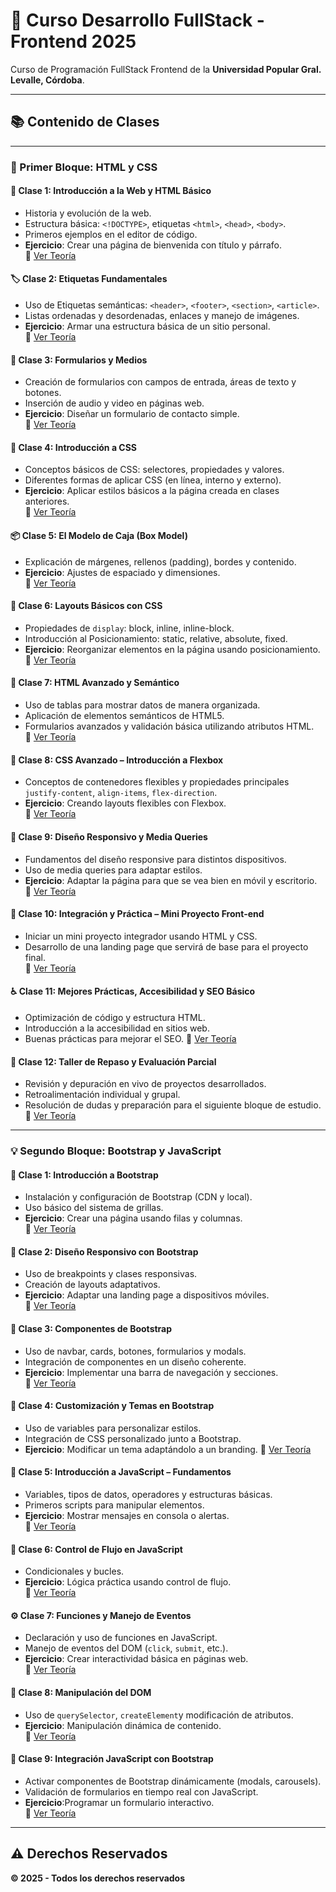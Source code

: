 # 🚀 Curso Desarrollo FullStack - Frontend 2025

Curso de Programación FullStack Frontend de la **Universidad Popular Gral. Levalle, Córdoba**.

---

## 📚 Contenido de Clases

---

### 🧱 Primer Bloque: HTML y CSS

#### 📘 Clase 1: Introducción a la Web y HTML Básico  
- Historia y evolución de la web.  
- Estructura básica: `<!DOCTYPE>`, etiquetas `<html>`, `<head>`, `<body>`.  
- Primeros ejemplos en el editor de código.  
- **Ejercicio**: Crear una página de bienvenida con título y párrafo.  
🔗 [Ver Teoría](https://qrsurcba.online/landing_cursos/pages/clases-front/clase-1.php)

#### 🏷️ Clase 2: Etiquetas Fundamentales  
- Uso de Etiquetas semánticas: `<header>`, `<footer>`, `<section>`, `<article>`.  
- Listas ordenadas y desordenadas, enlaces y manejo de imágenes.  
- **Ejercicio**: Armar una estructura básica de un sitio personal.  
🔗 [Ver Teoría](https://qrsurcba.online/landing_cursos/pages/clases-front/clase-2.php)

#### 📝 Clase 3: Formularios y Medios  
- Creación de formularios con campos de entrada, áreas de texto y botones.
- Inserción de audio y video en páginas web. 
- **Ejercicio**: Diseñar un formulario de contacto simple.  
🔗 [Ver Teoría](https://qrsurcba.online/landing_cursos/pages/clases-front/clase-3.php)

#### 🎨 Clase 4: Introducción a CSS  
- Conceptos básicos de CSS: selectores, propiedades y valores.
- Diferentes formas de aplicar CSS (en línea, interno y externo).
- **Ejercicio**: Aplicar estilos básicos a la página creada en clases anteriores.  
🔗 [Ver Teoría](https://qrsurcba.online/landing_cursos/pages/clases-front/clase-4.php)

#### 📦 Clase 5: El Modelo de Caja (Box Model)  
- Explicación de márgenes, rellenos (padding), bordes y contenido.  
- **Ejercicio**: Ajustes de espaciado y dimensiones.  
🔗 [Ver Teoría](https://qrsurcba.online/landing_cursos/pages/clases-front/clase-5.php)

#### 🧭 Clase 6: Layouts Básicos con CSS  
- Propiedades de `display`: block, inline, inline-block.  
- Introducción al Posicionamiento: static, relative, absolute, fixed.  
- **Ejercicio**: Reorganizar elementos en la página usando posicionamiento.  
🔗 [Ver Teoría](https://qrsurcba.online/landing_cursos/pages/clases-front/clase-6.php)

#### 🧾 Clase 7: HTML Avanzado y Semántico  
- Uso de tablas para mostrar datos de manera organizada.
- Aplicación de elementos semánticos de HTML5.
- Formularios avanzados y validación básica utilizando atributos HTML.  
🔗 [Ver Teoría](https://qrsurcba.online/landing_cursos/pages/clases-front/clase-7.php)

#### 🧰 Clase 8: CSS Avanzado – Introducción a Flexbox  
- Conceptos de contenedores flexibles y propiedades principales `justify-content`, `align-items`, `flex-direction`.  
- **Ejercicio**: Creando layouts flexibles con Flexbox.  
🔗 [Ver Teoría](https://qrsurcba.online/landing_cursos/pages/clases-front/clase-8.php)

#### 📱 Clase 9: Diseño Responsivo y Media Queries  
- Fundamentos del diseño responsive para distintos dispositivos.
- Uso de media queries para adaptar estilos. 
- **Ejercicio**: Adaptar la página para que se vea bien en móvil y escritorio.  
🔗 [Ver Teoría](https://qrsurcba.online/landing_cursos/pages/clases-front/clase-9.php)

#### 🎯 Clase 10: Integración y Práctica – Mini Proyecto Front-end  
- Iniciar un mini proyecto integrador usando HTML y CSS.
- Desarrollo de una landing page que servirá de base para el proyecto final.  
🔗 [Ver Teoría](https://qrsurcba.online/landing_cursos/pages/clases-front/clase-10.php)

#### ♿ Clase 11: Mejores Prácticas, Accesibilidad y SEO Básico  
- Optimización de código y estructura HTML.
- Introducción a la accesibilidad en sitios web.
- Buenas prácticas para mejorar el SEO. 
🔗 [Ver Teoría](https://qrsurcba.online/landing_cursos/pages/clases-front/clase-11.php)

#### 🧪 Clase 12: Taller de Repaso y Evaluación Parcial 
- Revisión y depuración en vivo de proyectos desarrollados.
- Retroalimentación individual y grupal.
- Resolución de dudas y preparación para el siguiente bloque de estudio.  
🔗 [Ver Teoría](https://qrsurcba.online/landing_cursos/pages/clases-front/clase-12.php)

---

### 💡 Segundo Bloque: Bootstrap y JavaScript

#### 🎀 Clase 1: Introducción a Bootstrap  
- Instalación y configuración de Bootstrap (CDN y local).
- Uso básico del sistema de grillas.
- **Ejercicio**: Crear una página usando filas y columnas.  
🔗 [Ver Teoría](https://qrsurcba.online/landing_cursos/pages/clases-front/clase-13.php)

#### 🧬 Clase 2: Diseño Responsivo con Bootstrap  
- Uso de breakpoints y clases responsivas.
- Creación de layouts adaptativos.  
- **Ejercicio**: Adaptar una landing page a dispositivos móviles.  
🔗 [Ver Teoría](https://qrsurcba.online/landing_cursos/pages/clases-front/clase-14.php)

#### 🧩 Clase 3: Componentes de Bootstrap  
- Uso de navbar, cards, botones, formularios y modals.
- Integración de componentes en un diseño coherente. 
- **Ejercicio**:  Implementar una barra de navegación y secciones.  
🔗 [Ver Teoría](https://qrsurcba.online/landing_cursos/pages/clases-front/clase-15.php)

#### 🎨 Clase 4: Customización y Temas en Bootstrap 
- Uso de variables para personalizar estilos.
- Integración de CSS personalizado junto a Bootstrap.
- **Ejercicio**: Modificar un tema adaptándolo a un branding.
🔗 [Ver Teoría](https://qrsurcba.online/landing_cursos/pages/clases-front/clase-16.php)

#### 🧠 Clase 5: Introducción a JavaScript – Fundamentos  
- Variables, tipos de datos, operadores y estructuras básicas.
- Primeros scripts para manipular elementos.
- **Ejercicio**: Mostrar mensajes en consola o alertas.  
🔗 [Ver Teoría](https://qrsurcba.online/landing_cursos/pages/clases-front/clase-17.php)

#### 🔁 Clase 6: Control de Flujo en JavaScript  
- Condicionales y bucles.  
- **Ejercicio**: Lógica práctica usando control de flujo.  
🔗 [Ver Teoría](https://qrsurcba.online/landing_cursos/pages/clases-front/clase-18.php)

#### ⚙️ Clase 7: Funciones y Manejo de Eventos 
- Declaración y uso de funciones en JavaScript.  
- Manejo de eventos del DOM (`click`, `submit`, etc.).  
- **Ejercicio**: Crear interactividad básica en páginas web.  
🔗 [Ver Teoría](https://qrsurcba.online/landing_cursos/pages/clases-front/clase-19.php)

#### 🧱 Clase 8: Manipulación del DOM  
- Uso de `querySelector`, `createElement`y modificación de atributos.  
- **Ejercicio**: Manipulación dinámica de contenido.  
🔗 [Ver Teoría](https://qrsurcba.online/landing_cursos/pages/clases-front/clase-20.php)

#### 🔗 Clase 9: Integración JavaScript con Bootstrap  
- Activar componentes de Bootstrap dinámicamente (modals, carousels).
- Validación de formularios en tiempo real con JavaScript.
- **Ejercicio**:Programar un formulario interactivo.  
🔗 [Ver Teoría](https://qrsurcba.online/landing_cursos/pages/clases-front/clase-21.php)

---

## ⚠️ Derechos Reservados  
**© 2025 - Todos los derechos reservados**  
